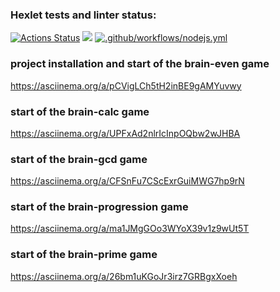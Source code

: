 ### Hexlet tests and linter status:
[![Actions Status](https://github.com/reggullus/frontend-project-lvl1/workflows/hexlet-check/badge.svg)](https://github.com/reggullus/frontend-project-lvl1/actions)
<a href="https://codeclimate.com/github/reggullus/frontend-project-lvl1/maintainability"><img src="https://api.codeclimate.com/v1/badges/fa7cdd9c8d91ff1b335f/maintainability" /></a>
[![.github/workflows/nodejs.yml](https://github.com/reggullus/frontend-project-lvl1/actions/workflows/nodejs.yml/badge.svg)](https://github.com/reggullus/frontend-project-lvl1/actions/workflows/nodejs.yml)
### project installation and start of the brain-even game
https://asciinema.org/a/pCVigLCh5tH2inBE9gAMYuvwy
### start of the brain-calc game
https://asciinema.org/a/UPFxAd2nlrIcInpOQbw2wJHBA
### start of the brain-gcd game
https://asciinema.org/a/CFSnFu7CScExrGuiMWG7hp9rN
### start of the brain-progression game
https://asciinema.org/a/ma1JMgGOo3WYoX39v1z9wUt5T
### start of the brain-prime game
https://asciinema.org/a/26bm1uKGoJr3irz7GRBgxXoeh